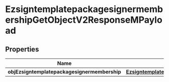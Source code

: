 
# EzsigntemplatepackagesignermembershipGetObjectV2ResponseMPayload

## Properties
Name | Type | Description | Notes
------------ | ------------- | ------------- | -------------
**objEzsigntemplatepackagesignermembership** | [**EzsigntemplatepackagesignermembershipResponseCompound**](EzsigntemplatepackagesignermembershipResponseCompound.md) |  | 



